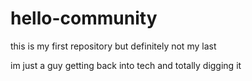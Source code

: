 # hello-community
this is my first repository but definitely not my last

im just a guy getting back into tech and totally digging it
